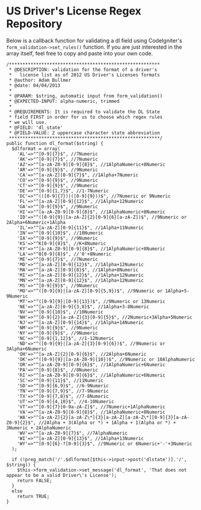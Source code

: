 US Driver's License Regex Repository
=========

Below is a callback function for validating a dl field using CodeIgniter's `form_validation->set_rules()` function. If you are just interested in the array itself, feel free to copy and paste into your own code.

    /********************************************************
     * @DESCRIPTION: validation for the format of a driver's 
     *   license list as of 2012 US Driver's Licenses formats
     * @author: Adam Bullmer
     * @date: 04/04/2013
     * 
     * @PARAM: $string, automatic input from form_validation()
     * @EXPECTED-INPUT: alpha-numeric, trimmed
     * 
     * @REQUIREMENTS: It is required to validate the DL State 
     * field FIRST in order for us to choose which regex rules
     * we will use. 
     * @FIELD: 'dl_state'
     * @FIELD-VALUE: 2 uppercase character state abbreviation
     ********************************************************/
    public function dl_format($string) {
      $dlformat = array(
        'AL'=>"^[0-9]{7}$", //7Numeric
        'AK'=>"^[0-9]{7}$", //7Numeric
        'AZ'=>"^[a-zA-Z0-9][0-9]{8}$", //1AlphaNumeric+8Numeric
        'AR'=>"^[0-9]{9}$", //9Numeric
        'CA'=>"^[a-zA-Z][0-9]{7}$", //1Alpha+7Numeric
        'CO'=>"^[0-9]{9}$", //9Numeric
        'CT'=>"^[0-9]{9}$", //9Numeric
        'DE'=>"^[0-9]{1,7}$", //1-7Numeric
        'DC'=>"^(([0-9]{7})|([0-9]{9}))$", //7Numeric or 9Numeric
        'FL'=>"^[a-zA-Z][0-9]{12}$", //1Alpha+12Numeric
        'GA'=>"^[0-9]{9}$", //9Numeric
        'HI'=>"^[a-zA-Z0-9][0-9]{8}$", //1AlphaNumeric+8Numeric
        'ID'=>"^([0-9]{9}|[a-zA-Z]{2}[0-9]{6}[a-zA-Z])$", //9Numeric or 2Alpha+6Numeric+1Alpha
        'IL'=>"^[a-zA-Z][0-9]{11}$", //1Alpha+11Numeric
        'IN'=>"^[0-9]{10}$", //10Numeric
        'IA'=>"^[0-9]{9}$", //9Numeric
        'KS'=>"^K[0-9]{8}$", //K+8Numeric
        'KY'=>"^[a-zA-Z0-9][0-9]{8}$", //1AlphaNumeric+8Numeric
        'LA'=>"^0[0-9]{8}$", //'0'+8Numeric
        'ME'=>"^[0-9]{7}$", //7Numeric
        'MD'=>"^[a-zA-Z][0-9]{12}$", //1Alpha+12Numeric
        'MA'=>"^[a-zA-Z][0-9]{8}$", //1Alpha+8Numeric
        'MI'=>"^[a-zA-Z][0-9]{12}$", //1Alpha+12Numeric
        'MN'=>"^[a-zA-Z][0-9]{12}$", //1Alpha+12Numeric
        'MS'=>"^[0-9]{9}$", //9Numeric
        'MO'=>"^([0-9]{9}|[a-zA-Z][0-9]{5,9})$", //9Numeric or 1Alpha+5-9Numeric
        'MT'=>"^([0-9]{9}|[0-9]{13})$", //9Numeric or 13Numeric
        'NE'=>"^[a-zA-Z][0-9]{3,8}$", //1Alpha+3-8Numeric
        'NV'=>"^[0-9]{10}$", //10Numeric
        'NH'=>"^[0-9]{2}[a-zA-Z]{3}[0-9]{5}$", //2Numeric+3Alpha+5Numeric
        'NJ'=>"^[a-zA-Z][0-9]{14}$", //1Alpha+14Numeric
        'NM'=>"^[0-9]{9}$", //9Numeric
        'NY'=>"^[0-9]{9}$", //9Numeric
        'NC'=>"^[0-9]{1,12}$", //1-12Numeric
        'ND'=>"^([0-9]{9}|[a-zA-Z]{3}[0-9]{6})$", //9Numeric or 3Alpha+6Numeric
        'OH'=>"^[a-zA-Z]{2}[0-9]{6}$", //2Alpha+6Numeric
        'OK'=>"^([0-9]{9}|[a-zA-Z0-9]{10})$", //9Numeric or 10AlphaNumeric
        'OR'=>"^[a-zA-Z0-9][0-9]{6}$", //1AlphaNumeric+6Numeric
        'PA'=>"^[0-9]{8}$", //8Numeric
        'RI'=>"^[a-zA-Z0-9][0-9]{6}$", //1AlphaNumeric+6Numeric
        'SC'=>"^[0-9]{11}$", //11Numeric
        'SD'=>"^[0-9]{6,9}$", //6-9Numeric
        'TN'=>"^[0-9]{7,9}$", //7-9Numeric
        'TX'=>"^[0-9]{7,8}$", //7-8Numeric
        'UT'=>"^[0-9]{4,10}$", //4-10Numeric
        'VT'=>"^[0-9]{7}[0-9a-zA-Z]$", //7Numeric+1AlphaNumeric
        'VA'=>"^[a-zA-Z0-9][0-9]{8}$", //1AlphaNumeric+8Numeric
        'WA'=>"^[a-zA-Z]{2}[a-zA-Z\*]{3}[a-zA-Z][a-zA-Z\*][0-9]{3}[a-zA-Z0-9]{2}$", //2Alpha + 3(Alpha or *) + 1Alpha + 1(Alpha or *) + 3Numeric + 2AlphaNumeric
        'WV'=>"^[a-zA-Z0-9]{7}$", //7AlphaNumeric
        'WI'=>"^[a-zA-Z][0-9]{13}$", //1Alpha+13Numeric
        'WY'=>"^[0-9]{6}-?[0-9]{3}$", //9Numeric or 6Numeric+'-'+3Numeric
      );
		
      if (!preg_match('/'.$dlformat[$this->input->post('dlstate')].'/', $string)) {
        $this->form_validation->set_message('dl_format', 'That does not appear to be a valid Driver\'s License');
        return FALSE;
      }
      else
        return TRUE;
    }
